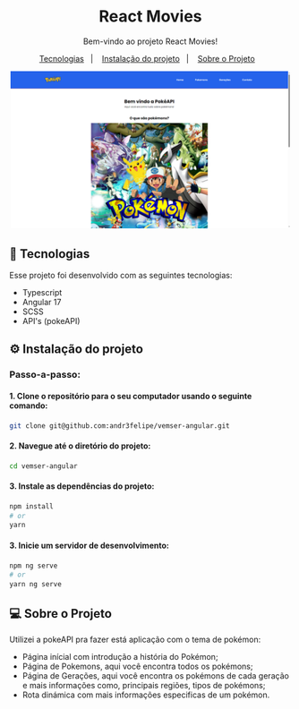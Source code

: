 <h1 align="center"> React Movies </h1>

<p align="center">
  Bem-vindo ao projeto React Movies!<br/>
</p>

<p align="center">
  <a href="#-tecnologias">Tecnologias</a>&nbsp;&nbsp;&nbsp;|&nbsp;&nbsp;&nbsp;
    <a href="#-instalacao-do-projeto">Instalação do projeto</a>&nbsp;&nbsp;&nbsp;|&nbsp;&nbsp;&nbsp;
  <a href="#-sobre-o-projeto">Sobre o Projeto</a>&nbsp;&nbsp;&nbsp;

</p>

<p align="center">
  <img width="500" alt="imagem da página inicial do site pronto" src="./src/assets/landing-page.png">
</p>

## 🚀 Tecnologias <br id="-tecnologias">

Esse projeto foi desenvolvido com as seguintes tecnologias:

- Typescript
- Angular 17
- SCSS
- API's (pokeAPI)

## ⚙️ Instalação do projeto <br id="-instalacao-do-projeto">

### Passo-a-passo:

#### 1. Clone o repositório para o seu computador usando o seguinte comando:

```bash
git clone git@github.com:andr3felipe/vemser-angular.git
```

#### 2. Navegue até o diretório do projeto:

```bash
cd vemser-angular
```

#### 3. Instale as dependências do projeto:

```bash
npm install
# or
yarn
```

#### 3. Inicie um servidor de desenvolvimento:

```bash
npm ng serve
# or
yarn ng serve
```

## 💻 Sobre o Projeto <br id="-sobre-o-projeto">

Utilizei a pokeAPI pra fazer está aplicação com o tema de pokémon:

- Página inícial com introdução a história do Pokémon;
- Página de Pokemons, aqui você encontra todos os pokémons;
- Página de Gerações, aqui você encontra os pokémons de cada geração e mais informações como, principais regiões, tipos de pokémons;
- Rota dinámica com mais informações especificas de um pokémon.
